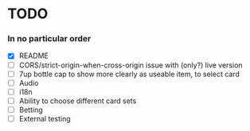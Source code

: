 # TODO
### In no particular order
- [x] README
- [ ] CORS/strict-origin-when-cross-origin issue with (only?) live version 
- [ ] 7up bottle cap to show more clearly as useable item, to select card
- [ ] Audio
- [ ] i18n
- [ ] Ability to choose different card sets 
- [ ] Betting
- [ ] External testing
